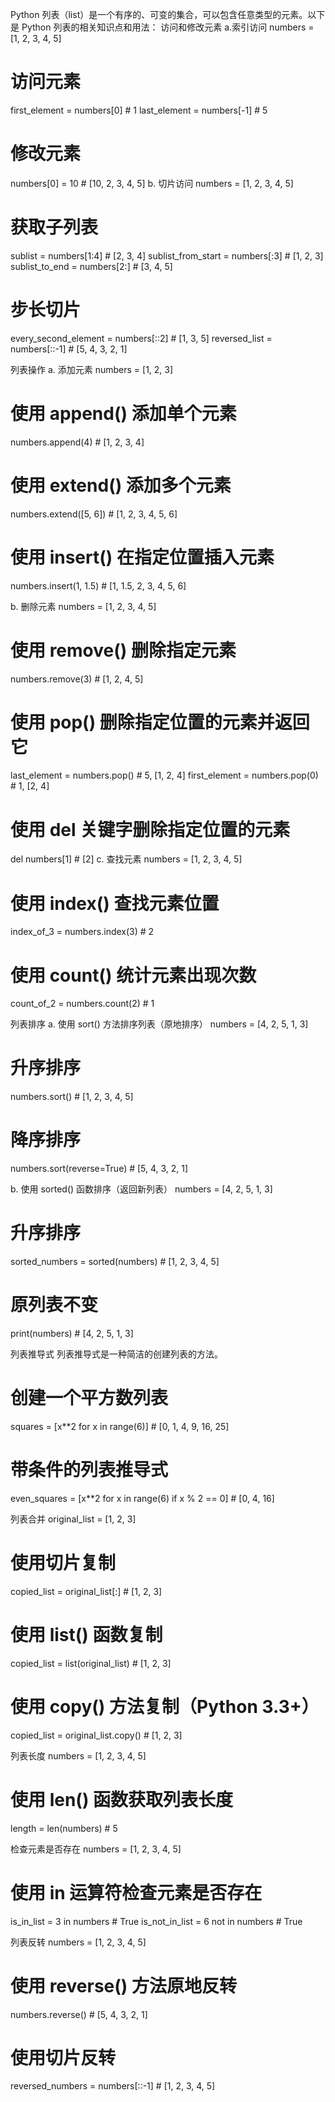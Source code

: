 Python 列表（list）是一个有序的、可变的集合，可以包含任意类型的元素。以下是 Python 列表的相关知识点和用法：
访问和修改元素
a.索引访问
numbers = [1, 2, 3, 4, 5]

# 访问元素
first_element = numbers[0]  # 1
last_element = numbers[-1]  # 5

# 修改元素
numbers[0] = 10  # [10, 2, 3, 4, 5]
b. 切片访问
numbers = [1, 2, 3, 4, 5]

# 获取子列表
sublist = numbers[1:4]  # [2, 3, 4]
sublist_from_start = numbers[:3]  # [1, 2, 3]
sublist_to_end = numbers[2:]  # [3, 4, 5]

# 步长切片
every_second_element = numbers[::2]  # [1, 3, 5]
reversed_list = numbers[::-1]  # [5, 4, 3, 2, 1]

列表操作
a. 添加元素
numbers = [1, 2, 3]

# 使用 append() 添加单个元素
numbers.append(4)  # [1, 2, 3, 4]

# 使用 extend() 添加多个元素
numbers.extend([5, 6])  # [1, 2, 3, 4, 5, 6]

# 使用 insert() 在指定位置插入元素
numbers.insert(1, 1.5)  # [1, 1.5, 2, 3, 4, 5, 6]

b. 删除元素
numbers = [1, 2, 3, 4, 5]

# 使用 remove() 删除指定元素
numbers.remove(3)  # [1, 2, 4, 5]

# 使用 pop() 删除指定位置的元素并返回它
last_element = numbers.pop()  # 5, [1, 2, 4]
first_element = numbers.pop(0)  # 1, [2, 4]

# 使用 del 关键字删除指定位置的元素
del numbers[1]  # [2]
c. 查找元素
numbers = [1, 2, 3, 4, 5]

# 使用 index() 查找元素位置
index_of_3 = numbers.index(3)  # 2

# 使用 count() 统计元素出现次数
count_of_2 = numbers.count(2)  # 1

列表排序
a. 使用 sort() 方法排序列表（原地排序）
numbers = [4, 2, 5, 1, 3]

# 升序排序
numbers.sort()  # [1, 2, 3, 4, 5]

# 降序排序
numbers.sort(reverse=True)  # [5, 4, 3, 2, 1]

b. 使用 sorted() 函数排序（返回新列表）
numbers = [4, 2, 5, 1, 3]

# 升序排序
sorted_numbers = sorted(numbers)  # [1, 2, 3, 4, 5]

# 原列表不变
print(numbers)  # [4, 2, 5, 1, 3]

列表推导式
列表推导式是一种简洁的创建列表的方法。
# 创建一个平方数列表
squares = [x**2 for x in range(6)]  # [0, 1, 4, 9, 16, 25]

# 带条件的列表推导式
even_squares = [x**2 for x in range(6) if x % 2 == 0]  # [0, 4, 16]

列表合并
original_list = [1, 2, 3]

# 使用切片复制
copied_list = original_list[:]  # [1, 2, 3]

# 使用 list() 函数复制
copied_list = list(original_list)  # [1, 2, 3]

# 使用 copy() 方法复制（Python 3.3+）
copied_list = original_list.copy()  # [1, 2, 3]

列表长度
numbers = [1, 2, 3, 4, 5]

# 使用 len() 函数获取列表长度
length = len(numbers)  # 5

检查元素是否存在
numbers = [1, 2, 3, 4, 5]

# 使用 in 运算符检查元素是否存在
is_in_list = 3 in numbers  # True
is_not_in_list = 6 not in numbers  # True

列表反转
numbers = [1, 2, 3, 4, 5]

# 使用 reverse() 方法原地反转
numbers.reverse()  # [5, 4, 3, 2, 1]

# 使用切片反转
reversed_numbers = numbers[::-1]  # [1, 2, 3, 4, 5]

